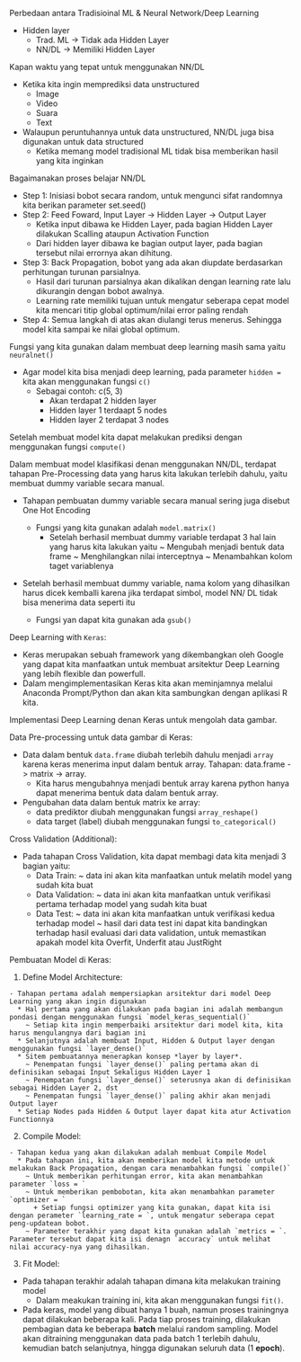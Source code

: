 Perbedaan antara Tradisioinal ML & Neural Network/Deep Learning
  - Hidden layer
    * Trad. ML -> Tidak ada Hidden Layer
    * NN/DL -> Memiliki Hidden Layer
    
Kapan waktu yang tepat untuk menggunakan NN/DL
  - Ketika kita ingin memprediksi data unstructured
    * Image
    * Video
    * Suara
    * Text
  - Walaupun peruntuhannya untuk data unstructured, NN/DL juga bisa digunakan untuk data structured
    * Ketika memang model tradisional ML tidak bisa memberikan hasil yang kita inginkan
    
Bagaimanakan proses belajar NN/DL
  - Step 1: Inisiasi bobot secara random, untuk mengunci sifat randomnya kita berikan parameter set.seed()
  - Step 2: Feed Foward, Input Layer -> Hidden Layer -> Output Layer
    * Ketika input dibawa ke Hidden Layer, pada bagian Hidden Layer dilakukan Scalling ataupun Activation Function
    * Dari hidden layer dibawa ke bagian output layer, pada bagian tersebut nilai errornya akan dihitung.
  - Step 3: Back Propagation, bobot yang ada akan diupdate berdasarkan perhitungan turunan parsialnya.
    * Hasil dari turunan parsialnya akan dikalikan dengan learning rate lalu dikurangin dengan bobot awalnya.
    * Learning rate memiliki tujuan untuk mengatur seberapa cepat model kita mencari titip global optimum/nilai error paling rendah
  - Step 4: Semua langkah di atas akan diulangi terus menerus. Sehingga model kita sampai ke nilai global optimum.

Fungsi yang kita gunakan dalam membuat deep learning masih sama yaitu `neuralnet()`
  - Agar model kita bisa menjadi deep learning, pada parameter `hidden =` kita akan menggunakan fungsi `c()`
    * Sebagai contoh: c(5, 3) 
      + Akan terdapat 2 hidden layer
      + Hidden layer 1 terdaapt 5 nodes
      + Hidden layer 2 terdapat 3 nodes
      
Setelah membuat model kita dapat melakukan prediksi dengan menggunakan fungsi `compute()`
    
Dalam membuat model klasifikasi denan menggunakan NN/DL, terdapat tahapan Pre-Processing data yang harus kita lakukan terlebih dahulu, yaitu membuat dummy variable secara manual.
  - Tahapan pembuatan dummy variable secara manual sering juga disebut One Hot Encoding
    * Fungsi yang kita gunakan adalah `model.matrix()`
      + Setelah berhasil membuat dummy variable terdapat 3 hal lain yang harus kita lakukan yaitu
        ~ Mengubah menjadi bentuk data frame
        ~ Menghilangkan nilai interceptnya
        ~ Menambahkan kolom taget variablenya
        
  - Setelah berhasil membuat dummy variable, nama kolom yang dihasilkan harus dicek kemballi karena jika terdapat simbol, model NN/ DL tidak bisa menerima data seperti itu
    * Fungsi yan dapat kita gunakan ada `gsub()`

Deep Learning with `Keras`:

  - Keras merupakan sebuah framework yang dikembangkan oleh Google yang dapat kita manfaatkan untuk membuat arsitektur Deep Learning yang lebih flexible dan powerfull.
  - Dalam mengimplementasikan Keras kita akan meminjamnya melalui Anaconda Prompt/Python dan akan kita sambungkan dengan aplikasi R kita.

Implementasi Deep Learning denan Keras untuk mengolah data gambar.

Data Pre-processing untuk data gambar di Keras:

  - Data dalam bentuk `data.frame` diubah terlebih dahulu menjadi `array` karena keras menerima input dalam bentuk array. Tahapan: data.frame -> matrix -> array.
    * Kita harus mengubahnya menjadi bentuk array karena python hanya dapat menerima bentuk data dalam bentuk array.
  - Pengubahan data dalam bentuk matrix ke array:
    * data prediktor diubah menggunakan fungsi `array_reshape()`
    * data target (label) diubah menggunakan fungsi `to_categorical()`

Cross Validation (Additional):

  - Pada tahapan Cross Validation, kita dapat membagi data kita menjadi 3 bagian yaitu:
    * Data Train: 
      ~ data ini akan kita manfaatkan untuk melatih model yang sudah kita buat
    * Data Validation: 
      ~ data ini akan kita manfaatkan untuk verifikasi pertama terhadap model yang sudah kita buat
    * Data Test: 
      ~ data ini akan kita manfaatkan untuk verifikasi kedua terhadap model
      ~ hasil dari data test ini dapat kita bandingkan terhadap hasil evaluasi dari data validation, untuk memastikan apakah model kita Overfit, Underfit atau JustRight
      
Pembuatan Model di Keras:

  1. Define Model Architecture:
  
    - Tahapan pertama adalah mempersiapkan arsitektur dari model Deep Learning yang akan ingin digunakan
      * Hal pertama yang akan dilakukan pada bagian ini adalah membangun pondasi dengan menggunakan fungsi `model_keras_sequential()`
        ~ Setiap kita ingin memperbaiki arsitektur dari model kita, kita harus mengulangnya dari bagian ini
      * Selanjutnya adalah membuat Input, Hidden & Output layer dengan menggunakan fungsi `layer_dense()`
      * Sitem pembuatannya menerapkan konsep *layer by layer*.
        ~ Penempatan fungsi `layer_dense()` paling pertama akan di definisikan sebagai Input Sekaligus Hidden Layer 1
        ~ Penempatan fungsi `layer_dense()` seterusnya akan di definisikan sebagai Hidden Layer 2, dst
        ~ Penempatan fungsi `layer_dense()` paling akhir akan menjadi Output layer
      * Setiap Nodes pada Hidden & Output layer dapat kita atur Activation Functionnya
      
  2. Compile Model:
  
    - Tahapan kedua yang akan dilakukan adalah membuat Compile Model 
      * Pada tahapan ini, kita akan memberikan model kita metode untuk melakukan Back Propagation, dengan cara menambahkan fungsi `compile()`
        ~ Untuk memberikan perhitungan error, kita akan menambahkan parameter `loss = `
        ~ Untuk memberikan pembobotan, kita akan menambahkan parameter `optimizer = `
          + Setiap fungsi optimizer yang kita gunakan, dapat kita isi dengan perameter `learning_rate = `, untuk mengatur seberapa cepat peng-updatean bobot.
        ~ Parameter terakhir yang dapat kita gunakan adalah `metrics = `. Parameter tersebut dapat kita isi denagn `accuracy` untuk melihat nilai accuracy-nya yang dihasilkan.

  3. Fit Model:
  
  - Pada tahapan terakhir adalah tahapan dimana kita melakukan training model
    * Dalam meakukan training ini, kita akan menggunakan fungsi `fit()`.
  - Pada keras, model yang dibuat hanya 1 buah, namun proses trainingnya dapat dilakukan beberapa kali. Pada tiap proses training, dilakukan pembagian data ke beberapa **batch** melalui random sampling. Model akan ditraining menggunakan data pada batch 1 terlebih dahulu, kemudian batch selanjutnya, hingga digunakan seluruh data (1 **epoch**). 
  
  
  
  
  
  
  
  
  
  
  
  
  